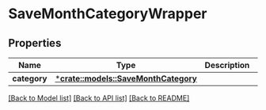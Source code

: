 # SaveMonthCategoryWrapper

## Properties

Name | Type | Description | Notes
------------ | ------------- | ------------- | -------------
**category** | [***crate::models::SaveMonthCategory**](SaveMonthCategory.md) |  | 

[[Back to Model list]](../README.md#documentation-for-models) [[Back to API list]](../README.md#documentation-for-api-endpoints) [[Back to README]](../README.md)


